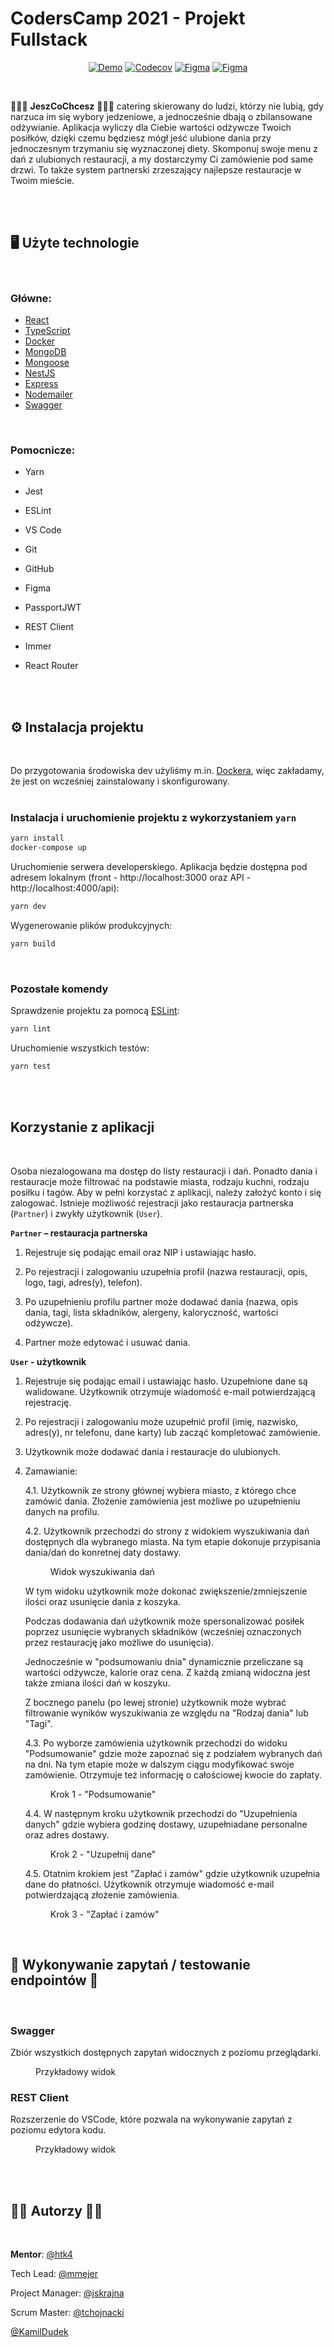 # CodersCamp 2021 - Projekt Fullstack

<div align="center">

[![Demo](https://img.shields.io/badge/-demo-green?logo=github)](https://coderscamp2021-hk-fullstack.herokuapp.com/)
[![Codecov](https://img.shields.io/codecov/c/github/CodersCamp2021-HK/CodersCamp2021.Project.Fullstack?logo=codecov)](https://app.codecov.io/gh/CodersCamp2021-HK/CodersCamp2021.Project.Fullstack)
[![Figma](https://img.shields.io/badge/-figJam-violet?logo=figJam)](https://www.figma.com/file/51gzaCTbilz6X9r0PZxmhX/Project.Fullstack?node-id=0%3A1)
[![Figma](https://img.shields.io/badge/-figma-blue?logo=figma)](https://www.figma.com/file/Cwxh4WHHLxBhhyxJQIgsI9/Project.Fullstack?node-id=10%3A13)

</div>

<br/>

<p>
🍲🍝🍜 <strong>JeszCoChcesz</strong> 🍲🍝🍜 catering skierowany do ludzi, którzy nie lubią, gdy narzuca im się wybory jedzeniowe, a jednocześnie dbają o zbilansowane odżywianie. Aplikacja wyliczy dla Ciebie wartości odżywcze Twoich posiłków, dzięki czemu będziesz mógł jeść ulubione dania przy jednoczesnym trzymaniu się wyznaczonej diety. Skomponuj swoje menu z dań z ulubionych restauracji, a my dostarczymy Ci zamówienie pod same drzwi. To także system partnerski zrzeszający najlepsze restauracje w Twoim mieście.</p>

<br/>
<br/>

## 🖥️ Użyte technologie

<br/>

### Główne:

- [React](https://pl.reactjs.org/)
- [TypeScript](https://www.typescriptlang.org/docs/)
- [Docker](https://docs.docker.com/get-docker/)
- [MongoDB](https://www.mongodb.com/)
- [Mongoose](https://mongoosejs.com/)
- [NestJS](https://nestjs.com/)
- [Express](https://expressjs.com/)
- [Nodemailer](https://nodemailer.com/)
- [Swagger](https://swagger.io/tools/swaggerhub)

<br/>

### Pomocnicze:

- Yarn
- Jest
- ESLint
- VS Code
- Git
- GitHub
- Figma
- PassportJWT
- REST Client
- Immer
- React Router

  <br/>
  <br/>

## ⚙️ Instalacja projektu

<br/>

Do przygotowania środowiska dev użyliśmy m.in. [Dockera](https://docs.docker.com/get-docker/), więc zakładamy, że jest on wcześniej zainstalowany i skonfigurowany.
<br/>
<br/>

### Instalacja i uruchomienie projektu z wykorzystaniem `yarn`

```bash
yarn install
docker-compose up
```

Uruchomienie serwera developerskiego. Aplikacja będzie dostępna pod adresem lokalnym (front - http://localhost:3000 oraz API - http://localhost:4000/api):

```bash
yarn dev
```

Wygenerowanie plików produkcyjnych:

```bash
yarn build
```

<br/>

### Pozostałe komendy

Sprawdzenie projektu za pomocą [ESLint](https://eslint.org/):

```bash
yarn lint
```

Uruchomienie wszystkich testów:

```bash
yarn test
```

<br/>
<br/>

## Korzystanie z aplikacji

<br/>

Osoba niezalogowana ma dostęp do listy restauracji i dań. Ponadto dania i restauracje może filtrować na podstawie miasta, rodzaju kuchni, rodzaju posiłku i tagów.
Aby w pełni korzystać z aplikacji, należy założyć konto i się zalogować. Istnieje możliwość rejestracji jako restauracja partnerska (`Partner`) i zwykły użytkownik (`User`).

**`Partner` – restauracja partnerska**

1. Rejestruje się podając email oraz NIP i ustawiając hasło.

2. Po rejestracji i zalogowaniu uzupełnia profil (nazwa restauracji, opis, logo, tagi, adres(y), telefon).

3. Po uzupełnieniu profilu partner może dodawać dania (nazwa, opis dania, tagi, lista składników, alergeny, kaloryczność, wartości odżywcze).

4. Partner może edytować i usuwać dania.

**`User` - użytkownik**

1. Rejestruje się podając email i ustawiając hasło. Uzupełnione dane są walidowane. Użytkownik otrzymuje wiadomość e-mail potwierdzającą rejestrację.

2. Po rejestracji i zalogowaniu może uzupełnić profil (imię, nazwisko, adres(y), nr telefonu, dane karty) lub zacząć kompletować zamówienie.

3. Użytkownik może dodawać dania i restauracje do ulubionych.

4. Zamawianie:

   4.1. Użytkownik ze strony głównej wybiera miasto, z którego chce zamówić dania. Złożenie zamówienia jest możliwe po uzupełnieniu danych na profilu.

   4.2. Użytkownik przechodzi do strony z widokiem wyszukiwania dań dostępnych dla wybranego miasta. Na tym etapie dokonuje przypisania dania/dań do konretnej daty dostawy.
   <figure>
    <img src="./docs/search_view.png" alt="">
    <figcaption>Widok wyszukiwania dań</figcaption>
    </figure>
   
    W tym widoku użytkownik może dokonać zwiększenie/zmniejszenie ilości oraz usunięcie dania z koszyka. 

    Podczas dodawania dań użytkownik może spersonalizować posiłek poprzez usunięcie wybranych składników (wcześniej oznaczonych przez restaurację jako możliwe do usunięcia).
   
    Jednocześnie w "podsumowaniu dnia" dynamicznie przeliczane są wartości odżywcze, kalorie oraz cena. Z każdą zmianą widoczna jest także zmiana ilości dań w koszyku.

    Z bocznego panelu (po lewej stronie) użytkownik może wybrać filtrowanie wyników wyszukiwania ze względu na "Rodzaj dania" lub "Tagi".
   
   4.3. Po wyborze zamówienia użytkownik przechodzi do widoku "Podsumowanie" gdzie może zapoznać się z podziałem wybranych dań na dni. Na tym etapie może w dalszym ciągu modyfikować swoje zamówienie. Otrzymuje też informację o całościowej kwocie do zapłaty.

    <figure>
    <img src="./docs/step1.png" alt="">
    <figcaption>Krok 1 - "Podsumowanie"</figcaption>
    </figure>

   4.4. W następnym kroku użytkownik przechodzi do "Uzupełnienia danych" gdzie wybiera godzinę dostawy, uzupełniadane personalne oraz adres dostawy.

    <figure>
    <img src="./docs/step2.png" alt="">
    <figcaption>Krok 2 - "Uzupełnij dane"</figcaption>
    </figure>

   4.5. Otatnim krokiem jest "Zapłać i zamów" gdzie użytkownik uzupełnia dane do płatności. Użytkownik otrzymuje wiadomość e-mail potwierdzającą złożenie zamówienia.

    <figure>
    <img src="./docs/step3.png" alt="">
    <figcaption>Krok 3 - "Zapłać i zamów"</figcaption>
    </figure>

<br/>


## 📢 Wykonywanie zapytań / testowanie endpointów 📣

<br/>

### Swagger

Zbiór wszystkich dostępnych zapytań widocznych z poziomu przeglądarki.
<br/>

<figure>
    <img src="./docs/swagger.png" alt="">
    <figcaption>Przykładowy widok</figcaption>
</figure>

### REST Client

Rozszerzenie do VSCode, które pozwala na wykonywanie zapytań z poziomu edytora kodu.
<br/>

<figure>
    <img src="./docs/rest_client.png" alt="">
    <figcaption>Przykładowy widok</figcaption>
</figure>

<br/>
<br/>

## 👨‍💻 Autorzy 👩‍💻

<br/>

**Mentor**: [@htk4](https://github.com/htk4)

Tech Lead: [@mmejer](https://github.com/mmejer)

Project Manager: [@jskrajna](https://github.com/jskrajna)

Scrum Master: [@tchojnacki](https://github.com/tchojnacki)

[@KamilDudek](https://github.com/KamilDudek)


